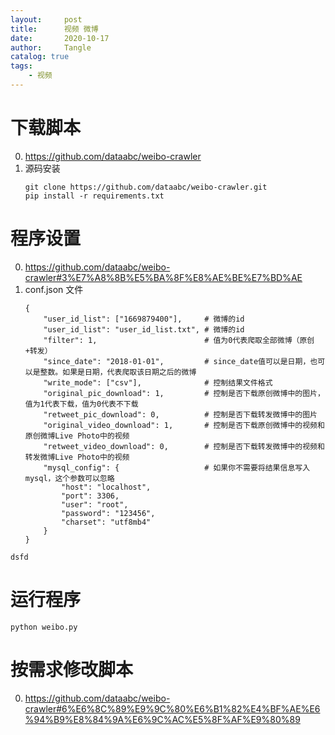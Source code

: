 ```yaml
---
layout:     post
title:      视频 微博
date:       2020-10-17
author:     Tangle
catalog: true
tags:
    - 视频
---
```


# 下载脚本

0. <https://github.com/dataabc/weibo-crawler>
0. 源码安装
    ```
    git clone https://github.com/dataabc/weibo-crawler.git
    pip install -r requirements.txt
    ```

# 程序设置

0. <https://github.com/dataabc/weibo-crawler#3%E7%A8%8B%E5%BA%8F%E8%AE%BE%E7%BD%AE>
0. conf.json 文件
    ```
    {
        "user_id_list": ["1669879400"],     # 微博的id
        "user_id_list": "user_id_list.txt", # 微博的id
        "filter": 1,                        # 值为0代表爬取全部微博（原创+转发）
        "since_date": "2018-01-01",         # since_date值可以是日期，也可以是整数。如果是日期，代表爬取该日期之后的微博
        "write_mode": ["csv"],              # 控制结果文件格式
        "original_pic_download": 1,         # 控制是否下载原创微博中的图片，值为1代表下载，值为0代表不下载
        "retweet_pic_download": 0,          # 控制是否下载转发微博中的图片
        "original_video_download": 1,       # 控制是否下载原创微博中的视频和原创微博Live Photo中的视频
        "retweet_video_download": 0,        # 控制是否下载转发微博中的视频和转发微博Live Photo中的视频
        "mysql_config": {                   # 如果你不需要将结果信息写入mysql，这个参数可以忽略
            "host": "localhost",
            "port": 3306,
            "user": "root",
            "password": "123456",
            "charset": "utf8mb4"
        }
    }
    ```
```
dsfd
```

# 运行程序

```
python weibo.py
```

# 按需求修改脚本

0. <https://github.com/dataabc/weibo-crawler#6%E6%8C%89%E9%9C%80%E6%B1%82%E4%BF%AE%E6%94%B9%E8%84%9A%E6%9C%AC%E5%8F%AF%E9%80%89>
